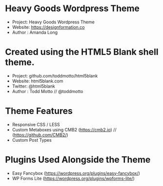 # Heavy Goods Wordpress Theme

* Project: Heavy Goods Wordpress Theme
* Website: https://designformation.co
* Author : Amanda Long

# Created using the HTML5 Blank shell theme.

* Project: github.com/toddmotto/html5blank
* Website: html5blank.com
* Twitter: @html5blank
* Author : Todd Motto // @toddmotto

# Theme Features

* Responsive CSS / LESS
* Custom Metaboxes using CMB2 (https://cmb2.io) // (https://github.com/CMB2/)
* Custom Post Types

# Plugins Used Alongside the Theme

* Easy Fancybox (https://wordpress.org/plugins/easy-fancybox/)
* WP Forms Lite (https://wordpress.org/plugins/wpforms-lite/)
